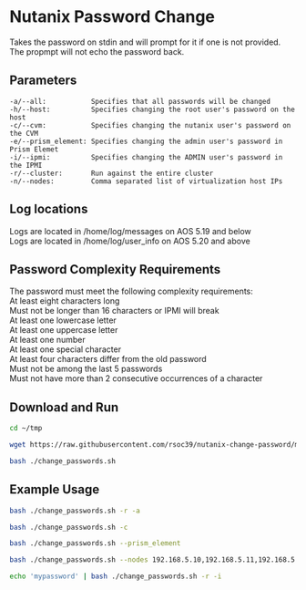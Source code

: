 # Nutanix Password Change

Takes the password on stdin and will prompt for it if one is not provided. The propmpt will not echo the password back.  

## Parameters
```
-a/--all:           Specifies that all passwords will be changed  
-h/--host:          Specifies changing the root user's password on the host  
-c/--cvm:           Specifies changing the nutanix user's password on the CVM  
-e/--prism_element: Specifies changing the admin user's password in Prism Elemet  
-i/--ipmi:          Specifies changing the ADMIN user's password in the IPMI  
-r/--cluster:       Run against the entire cluster  
-n/--nodes:         Comma separated list of virtualization host IPs  
```

## Log locations
Logs are located in /home/log/messages on AOS 5.19 and below  
Logs are located in /home/log/user_info on AOS 5.20 and above  

## Password Complexity Requirements
The password must meet the following complexity requirements:  
At least eight characters long  
Must not be longer than 16 characters or IPMI will break  
At least one lowercase letter  
At least one uppercase letter  
At least one number  
At least one special character  
At least four characters differ from the old password  
Must not be among the last 5 passwords  
Must not have more than 2 consecutive occurrences of a character

## Download and Run
```bash
cd ~/tmp
```
```bash
wget https://raw.githubusercontent.com/rsoc39/nutanix-change-password/main/change_passwords.sh
```
```bash
bash ./change_passwords.sh
```

## Example Usage
```bash
bash ./change_passwords.sh -r -a
```
```bash
bash ./change_passwords.sh -c
```
```bash
bash ./change_passwords.sh --prism_element
```
```bash
bash ./change_passwords.sh --nodes 192.168.5.10,192.168.5.11,192.168.5.12 -h
```
```bash
echo 'mypassword' | bash ./change_passwords.sh -r -i
```
